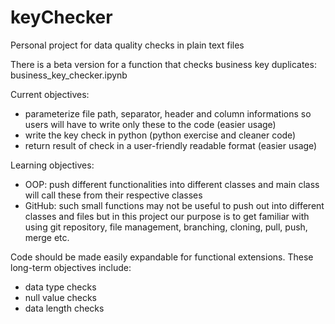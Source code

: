 # keyChecker
Personal project for data quality checks in plain text files

There is a beta version for a function that checks business key duplicates: business_key_checker.ipynb


Current objectives:

- parameterize file path, separator, header and column informations so users will have to write only these to the code (easier usage)
- write the key check in python (python exercise and cleaner code)
- return result of check in a user-friendly readable format (easier usage)


Learning objectives:

- OOP: push different functionalities into different classes and main class will call these from their respective classes
- GitHub: such small functions may not be useful to push out into different classes and files but in this project our purpose is to get familiar with using git repository, file management, branching, cloning, pull, push, merge etc.


Code should be made easily expandable for functional extensions. These long-term objectives include:

- data type checks
- null value checks
- data length checks

